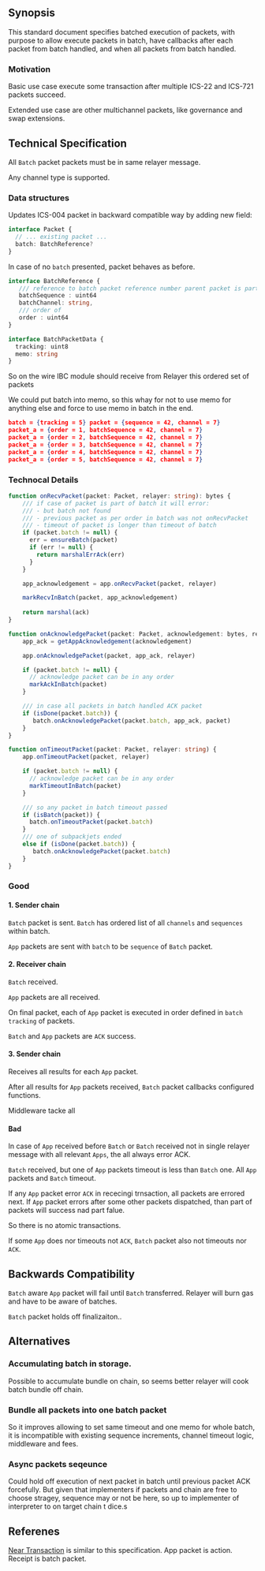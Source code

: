## Synopsis

This standard document specifies batched execution of packets,
with purpose to allow execute packets in batch, 
have callbacks after each packet from batch handled,
and when all packets from batch handled.

### Motivation

Basic use case execute some transaction after multiple ICS-22 and ICS-721 packets succeed.

Extended use case are other multichannel packets, like governance and swap extensions. 

## Technical Specification

All `Batch` packet packets must be in same relayer message.

Any channel type is supported.



### Data structures


Updates ICS-004 packet in backward compatible way by adding new field: 

```typescript
interface Packet {
  // ... existing packet ...
  batch: BatchReference?
}
```

In case of no `batch` presented, packet behaves as before.  


```typescript
interface BatchReference {
   /// reference to batch packet reference number parent packet is part of
   batchSequence : uint64
   batchChannel: string,
   /// order of 
   order : uint64
}

interface BatchPacketData {  
  tracking: uint8
  memo: string
}
```

So on the wire IBC module should receive from Relayer this ordered set of packets

We could put batch into memo, so this whay for not to use memo for anything else and force to use memo in batch in the end.

```json
batch = {tracking = 5} packet = {sequence = 42, channel = 7}
packet_a = {order = 1, batchSequence = 42, channel = 7}
packet_a = {order = 2, batchSequence = 42, channel = 7}
packet_a = {order = 3, batchSequence = 42, channel = 7}
packet_a = {order = 4, batchSequence = 42, channel = 7}
packet_a = {order = 5, batchSequence = 42, channel = 7}
```

### Technocal Details

```typescript
function onRecvPacket(packet: Packet, relayer: string): bytes {
    /// if case of packet is part of batch it will error:
    /// - but batch not found
    /// - previous packet as per order in batch was not onRecvPacket
    /// - timeout of packet is longer than timeout of batch
    if (packet.batch != null) {
      err = ensureBatch(packet)
      if (err != null) {
        return marshalErrAck(err)
      }
    }

    app_acknowledgement = app.onRecvPacket(packet, relayer)

    markRecvInBatch(packet, app_acknowledgement)
       
    return marshal(ack)
}

function onAcknowledgePacket(packet: Packet, acknowledgement: bytes, relayer: string) {
    app_ack = getAppAcknowledgement(acknowledgement)

    app.onAcknowledgePacket(packet, app_ack, relayer)

    if (packet.batch != null) {
      // acknowledge packet can be in any order
      markAckInBatch(packet)
    }

    /// in case all packets in batch handled ACK packet
    if (isDone(packet.batch)) {
       batch.onAcknowledgePacket(packet.batch, app_ack, packet)
    }
}

function onTimeoutPacket(packet: Packet, relayer: string) {
    app.onTimeoutPacket(packet, relayer)

    if (packet.batch != null) {
      // acknowledge packet can be in any order
      markTimeoutInBatch(packet)
    }

    /// so any packet in batch timeout passed
    if (isBatch(packet)) {
      batch.onTimeoutPacket(packet.batch)
    }
    /// one of subpackjets ended
    else if (isDone(packet.batch)) {
       batch.onAcknowledgePacket(packet.batch)
    }
}
```

### Good

#### 1. Sender chain

`Batch` packet is sent. `Batch` has ordered list of all `channels` and `sequences` within batch.

`App` packets are sent with `batch` to be `sequence` of `Batch` packet.

#### 2. Receiver chain

`Batch` received.

`App` packets are all received.

On final packet, each of `App` packet is executed in order defined in `batch tracking` of packets.

`Batch` and `App` packets are `ACK` success.

#### 3. Sender chain

Receives all results for each `App` packet.

After all results for `App` packets received, `Batch` packet callbacks configured functions.

Middleware tacke all

#### Bad

In case of `App` received before `Batch` or `Batch` received not in single relayer message with all relevant `Apps`, the all always error ACK.

`Batch` received, but one of `App` packets timeout is less than `Batch` one. All `App` packets and `Batch` timeout.

If any `App` packet error `ACK` in rececingi trnsaction, all packets are errored next. 
If `App` packet errors after some other packets dispatched, than part of packets will success nad part falue.

So there is no atomic transactions.

If some `App` does nor timeouts not `ACK`, `Batch` packet also not timeouts nor `ACK`.

## Backwards Compatibility

`Batch` aware `App` packet will fail until `Batch` transferred. Relayer will burn gas and have to be aware of batches.

`Batch` packet holds off finalizaiton..  


## Alternatives 


### Accumulating batch in storage.

Possible to accumulate bundle on chain, 
so seems better relayer will cook batch bundle off chain.


### Bundle all packets into one batch packet

So it improves allowing to set same timeout and one memo for whole batch,
it is incompatible with existing sequence increments, channel timeout logic, middleware and fees.

### Async packets seqeunce

Could hold off execution of next packet in batch until previous packet ACK forcefully.
But given that implementers if packets and chain are free to choose stragey, sequence may or not be here,
so up to implementer of interpreter to on target chain t dice.s

## Referenes

[Near Transaction](https://docs.near.org/concepts/basics/transactions/overview) is similar to this specification. App packet is action. Receipt is batch packet.
